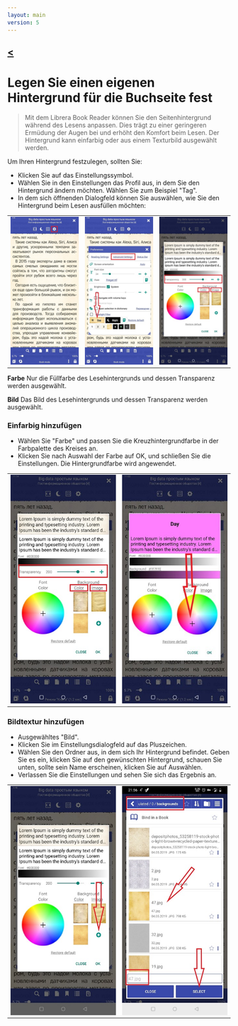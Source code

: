 ```yaml
---
layout: main
version: 5
---
```

[<](/wiki/faq)
---

# Legen Sie einen eigenen Hintergrund für die Buchseite fest

> Mit dem Librera Book Reader können Sie den Seitenhintergrund während des Lesens anpassen. Dies trägt zu einer geringeren Ermüdung der Augen bei und erhöht den Komfort beim Lesen.
Der Hintergrund kann einfarbig oder aus einem Texturbild ausgewählt werden.

Um Ihren Hintergrund festzulegen, sollten Sie:

* Klicken Sie auf das Einstellungssymbol.
* Wählen Sie in den Einstellungen das Profil aus, in dem Sie den Hintergrund ändern möchten. Wählen Sie zum Beispiel &quot;Tag&quot;.
* In dem sich öffnenden Dialogfeld können Sie auswählen, wie Sie den Hintergrund beim Lesen ausfüllen möchten:

||||
|-|-|-|
|![](1.jpg)|![](2.jpg)|![](3.jpg)|


**Farbe** Nur die Füllfarbe des Lesehintergrunds und dessen Transparenz werden ausgewählt.

**Bild** Das Bild des Lesehintergrunds und dessen Transparenz werden ausgewählt.

### Einfarbig hinzufügen

* Wählen Sie &quot;Farbe&quot; und passen Sie die Kreuzhintergrundfarbe in der Farbpalette des Kreises an.
* Klicken Sie nach Auswahl der Farbe auf OK, und schließen Sie die Einstellungen. Die Hintergrundfarbe wird angewendet.

|||
|-|-|
|![](3.jpg)|![](5.jpg)|



### Bildtextur hinzufügen

* Ausgewähltes &quot;Bild&quot;.
* Klicken Sie im Einstellungsdialogfeld auf das Pluszeichen.
* Wählen Sie den Ordner aus, in dem sich Ihr Hintergrund befindet. Geben Sie es ein, klicken Sie auf den gewünschten Hintergrund, schauen Sie unten, sollte sein Name erscheinen, klicken Sie auf Auswählen.
* Verlassen Sie die Einstellungen und sehen Sie sich das Ergebnis an.

|||
|-|-|
|![](7.jpg)|![](4.jpg)|



